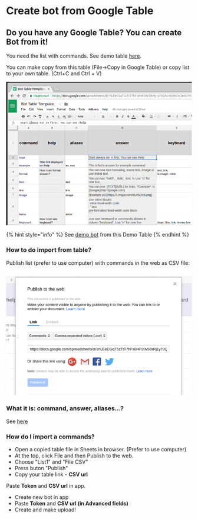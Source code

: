 # Create bot from Google Table

## Do you have any Google Table? You can create Bot from it! 

You need the list with commands. See demo table [here](https://docs.google.com/spreadsheets/d/1hLEeCGqT5zTtT7hFs0HP20v5BrRj1y70Qhz4bOItO-c/edit?usp=sharing).

You can make copy from this table \(File-&gt;Copy in Google Table\) or copy list to your own table. \(Ctrl+C and Ctrl + V\)

![](.gitbook/assets/image%20%2825%29.png)

{% hint style="info" %}
See [demo bot](https://telegram.me/DemoFromTableBot) from this Demo Table
{% endhint %}

### How to do import from table?

Publish list \(prefer to use computer\) with commands in the web as CSV file: 

![](.gitbook/assets/image%20%2837%29.png)

### 

### What it is: command, answer, aliases...?

See [here](https://help.bots.business/commands)

### How do I import a commands?

* Open a copied table file in Sheets in browser. \(Prefer to use computer\)
* At the top, click File and then Publish to the web.
* Choose "List1" and "File CSV"
* Press buton "Publish"
* Copy your table link - **CSV url**

Paste **Token** and **CSV url** in app.

* Create new bot in app
* Paste **Token** and **CSV url \(in Advanced fields\)**
* Create and make upload!



